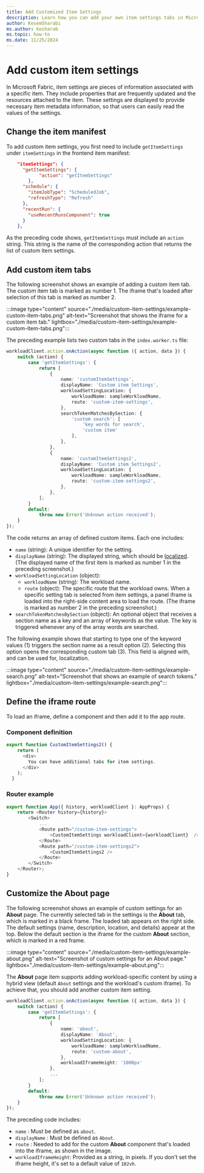```yaml
---
title: Add Customized Item Settings
description: Learn how you can add your own item settings tabs in Microsoft Fabric.
author: KesemSharabi
ms.author: kesharab
ms.topic: how-to
ms.date: 11/25/2024
---
```

# Add custom item settings

In Microsoft Fabric, item settings are pieces of information associated with a specific item. They include properties that are frequently updated and the resources attached to the item. These settings are displayed to provide necessary item metadata information, so that users can easily read the values of the settings.

## Change the item manifest

To add custom item settings, you first need to include `getItemSettings` under `itemSettings` in the frontend item manifest:

```json
    "itemSettings": {
      "getItemSettings": {
            "action": "getItemSettings"
        },
      "schedule": {
        "itemJobType": "ScheduledJob",
        "refreshType": "Refresh"
      },
      "recentRun": {
        "useRecentRunsComponent": true
      }
    },
```

As the preceding code shows, `getItemSettings` must include an `action` string. This string is the name of the corresponding action that returns the list of custom item settings.

## Add custom item tabs

The following screenshot shows an example of adding a custom item tab. The custom item tab is marked as number 1. The iframe that's loaded after selection of this tab is marked as number 2.

:::image type="content" source="./media/custom-item-settings/example-custom-item-tabs.png" alt-text="Screenshot that shows the iframe for a custom item tab." lightbox="./media/custom-item-settings/example-custom-item-tabs.png":::

The preceding example lists two custom tabs in the `index.worker.ts` file:

```typescript
workloadClient.action.onAction(async function ({ action, data }) {
    switch (action) {
        case 'getItemSettings': {
            return [
                {
                    name: 'customItemSettings',
                    displayName: 'Custom item Settings',
                    workloadSettingLocation: {
                        workloadName: sampleWorkloadName,
                        route: 'custom-item-settings',
                    },
                    searchTokenMatchesBySection: {
                        'custom search': [
                            'key words for search',
                            'custom item'
                        ],
                    },
                },
                {
                    name: 'customItemSettings2',
                    displayName: 'Custom item Settings2',
                    workloadSettingLocation: {
                        workloadName: sampleWorkloadName,
                        route: 'custom-item-settings2',
                    },
                },
            ];
        }
        default:
            throw new Error('Unknown action received');
    }
});
```

The code returns an array of defined custom items. Each one includes:

- `name` (string): A unique identifier for the setting.
- `displayName` (string): The displayed string, which should be [localized](localization.md). (The displayed name of the first item is marked as number 1 in the preceding screenshot.)
- `workloadSettingLocation` (object):
  - `workloadName` (string): The workload name.
  - `route` (object): The specific route that the workload owns. When a specific setting tab is selected from item settings, a panel iframe is loaded into the right-side content area to load the route. (The iframe is marked as number 2 in the preceding screenshot.)
- `searchTokenMatchesBySection` (object): An optional object that receives a section name as a key and an array of keywords as the value. The key is triggered whenever any of the array words are searched.

The following example shows that starting to type one of the keyword values (1) triggers the section name as a result option (2). Selecting this option opens the corresponding custom tab (3). This field is aligned with, and can be used for, localization.

:::image type="content" source="./media/custom-item-settings/example-search.png" alt-text="Screenshot that shows an example of search tokens." lightbox="./media/custom-item-settings/example-search.png":::

## Define the iframe route

To load an iframe, define a component and then add it to the app route.

### Component definition

```typescript
export function CustomItemSettings2() {
    return (
      <div>
        You can have additional tabs for item settings.
      </div>
    );
  }

```

### Router example

```typescript
export function App({ history, workloadClient }: AppProps) {
    return <Router history={history}>
        <Switch>
            ...
            <Route path="/custom-item-settings">
                <CustomItemSettings workloadClient={workloadClient}  />
            </Route>
            <Route path="/custom-item-settings2">
                <CustomItemSettings2 />
            </Route>
        </Switch>
    </Router>;
}
```

## Customize the About page

The following screenshot shows an example of custom settings for an **About** page. The currently selected tab in the settings is the **About** tab, which is marked in a black frame. The loaded tab appears on the right side. The default settings (name, description, location, and details) appear at the top. Below the default section is the iframe for the custom **About** section, which is marked in a red frame.

:::image type="content" source="./media/custom-item-settings/example-about.png" alt-text="Screenshot of custom settings for an About page." lightbox="./media/custom-item-settings/example-about.png":::

The **About** page item supports adding workload-specific content by using a hybrid view (default `About` settings and the workload's custom iframe). To achieve that, you should add another custom item setting.

```typescript
workloadClient.action.onAction(async function ({ action, data }) {
    switch (action) {
        case 'getItemSettings': {
            return [
                {
                    name: 'about',
                    displayName: 'About',
                    workloadSettingLocation: {
                        workloadName: sampleWorkloadName,
                        route: 'custom-about',
                    },
                    workloadIframeHeight: '1000px'
                },
                ...
            ];
        }
        default:
            throw new Error('Unknown action received');
    }
});
```

The preceding code includes:

- `name` : Must be defined as `about`.
- `displayName` : Must be defined as `About`.
- `route` : Needed to add for the custom **About** component that's loaded into the iframe, as shown in the image.
- `workloadIframeHeight`: Provided as a string, in pixels. If you don't set the iframe height, it's set to a default value of `102vh`.
